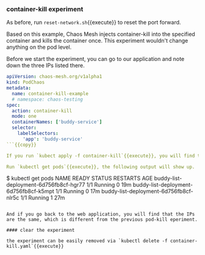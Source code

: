 ### container-kill experiment

As before, run `reset-network.sh`{{execute}} to reset the port forward.

Based on this example, Chaos Mesh injects container-kill into the specified container and kills the container once.
This experiment wouldn't change anything on the pod level. 

Before we start the experiment, you can go to our application and note down the three IPs listed there.

```yaml
apiVersion: chaos-mesh.org/v1alpha1
kind: PodChaos
metadata:
  name: container-kill-example
  # namespace: chaos-testing
spec:
  action: container-kill
  mode: one
  containerNames: ['buddy-service']
  selector:
    labelSelectors:
      'app': 'buddy-service'
```{{copy}}

If you run `kubect apply -f container-kill`{{execute}}, you will find that a pod's `restarts` updated.

Run `kubectl get pods`{{execute}}, the following output will show up.
```
$ kubectl get pods
NAME                                     READY   STATUS    RESTARTS   AGE
buddy-list-deployment-6d756fb8cf-hgr77   1/1     Running   0          19m
buddy-list-deployment-6d756fb8cf-k5mpt   1/1     Running   0          17m
buddy-list-deployment-6d756fb8cf-nlr5c   1/1     Running   1          27m
```

And if you go back to the web application, you will find that the IPs are the same, which is different from the previous pod-kill eperiment.

#### clear the experiment

the experiment can be easily removed via `kubectl delete -f container-kill.yaml`{{execute}}